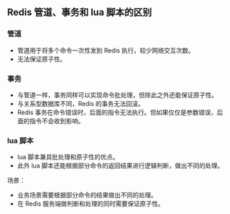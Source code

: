 ## Redis 管道、事务和 lua 脚本的区别
### 管道

- 管道用于将多个命令一次性发到 Redis 执行，较少网络交互次数。
- 无法保证原子性。

### 事务

- 与管道一样，事务同样可以实现命令批处理，但除此之外还能保证原子性。
- 与关系型数据库不同，Redis 的事务无法回滚。
- Redis 事务在命令错误时，后面的指令无法执行。但如果仅仅是参数错误，后面的指令不会收到影响。

### lua 脚本

- lua 脚本兼具批处理和原子性的优点。
- 此外 lua 脚本还能根据部分命令的返回结果进行逻辑判断，做出不同的处理。

场景：

- 业务场景需要根据部分命令的结果做出不同的处理。
- 在 Redis 服务端做判断和处理的同时需要保证原子性。